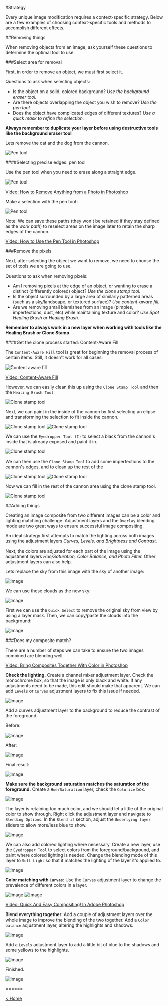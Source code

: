 #Strategy

Every unique image modification requires a context-specific strategy. Below are a few examples of choosing context-specific tools and methods to accomplish different effects. 

##Removing things

When removing objects from an image, ask yourself these questions to determine the optimal tool to use. 

###Select area for removal

First, in order to remove an object, we must first select it. 

Questions to ask when selecting objects:
- Is the object on a solid, colored background? _Use the background eraser tool._
- Are there objects overlapping the object you wish to remove? _Use the pen tool._
- Does the object have complicated edges of different textures? _Use a quick mask to refine the selection._

__Always remember to duplicate your layer before using destructive tools like the background eraser tool__

Lets remove the cat and the dog from the cannon. 

![Pen tool](img/strategy_0.png)

####Selecting precise edges: pen tool

Use the pen tool when you need to erase along a straight edge. 

![Pen tool](img/strategy_1.png)

[Video: How to Remove Anything from a Photo in Photoshop](https://youtu.be/ifhEx4adAa8?t=77)

Make a selection with the pen tool :

![Pen tool](img/strategy_2.png)

Note: We can save these paths (they won't be retained if they stay defined as the _work path_) to reselect areas on the image later to retain the sharp edges of the cannon.

[Video: How to Use the Pen Tool in Photoshop](https://www.youtube.com/watch?v=6WJj6iNr6K0)

###Remove the pixels

Next, after selecting the object we want to remove, we need to choose the set of tools we are going to use. 

Questions to ask when removing pixels:
- Am I removing pixels at the edge of an object, or wanting to erase a distinct (differently colored) object? _Use the clone stamp tool._
- Is the object surrounded by a large area of similarly patterned areas (such as a sky/landscape, or textured surface)? _Use content-aware fill._
- Are we removing small blemishes from an image (pimples, imperfections, dust, etc) while maintaining texture and color? _Use Spot Healing Brush or Healing Brush._ 

__Remember to always work in a new layer when working with tools like the Healing Brush or Clone Stamp.__

####Get the clone process started: Content-Aware Fill

The `Content-Aware Fill` tool is great for beginning the removal process of certain items. Still, it doesn't work for all cases:

![Content aware fill](img/strategy_3.png)

[Video: Content-Aware Fill](https://www.youtube.com/watch?v=rmWHeyU6JxI)

However, we can easily clean this up using the `Clone Stamp Tool` and then the `Healing Brush Tool`

![Clone stamp tool](img/strategy_4.png)

Next, we can paint in the inside of the cannon by first selecting an elipse and transforming the selection to fit inside the cannon. 

![Clone stamp tool](img/strategy_5.png)
![Clone stamp tool](img/strategy_6.png)

We can use the `Eyedropper Tool (I)` to select a black from the cannon's inside that is already exposed and paint it in. 

![Clone stamp tool](img/strategy_7.png)

We can then use the `Clone Stamp Tool` to add some imperfections to the cannon's edges, and to clean up the rest of the 

![Clone stamp tool](img/strategy_8.png)
![Clone stamp tool](img/strategy_9.png)

Now we can fill in the rest of the cannon area using the clone stamp tool.

![Clone stamp tool](img/strategy_10.png)

##Adding things

Creating an image composite from two different images can be a color and lighting matching challenge. Adjustment layers and the `Overlay` blending mode are two great ways to ensure successful image compositing. 

An ideal strategy first attempts to match the lighting across both images using the adjustment layers _Curves, Levels, and Brightness and Contrast._

Next, the colors are adjusted for each part of the image using the adjustment layers _Hue/Saturation, Color Balance, and Photo Filter._ Other adjustment layers can also help.  

Lets replace the sky from this image with the sky of another image:

![Image](img/strategy_11.png)

We can use these clouds as the new sky:

![Image](img/strategy_12.png)

First we can use the `Quick Select` to remove the original sky from view by using a layer mask. Then, we can copy/paste the clouds into the background:

![Image](img/strategy_13.png)

###Does my composite match? 

There are a number of steps we can take to ensure the two images combined are blending well.

[Video: Bring Composites Together With Color in Photoshop](https://www.youtube.com/watch?v=UO4FCwO6hXc)

__Check the lighting.__ Create a channel mixer adjustment layer. Check the monochrome box, so that the image is only black and white. If any adjustments need to be made, this edit should make that apparent. We can add `Levels` or `Curves` adjustment layers to fix this issue if needed.

![Image](img/strategy_14.png)

Add a curves adjustment layer to the background to reduce the contrast of the foreground.

Before:

![Image](img/strategy_15.png)

After:

![Image](img/strategy_16.png)

Final result:

![Image](img/strategy_17.png)

__Make sure the background saturation matches the saturation of the foreground.__ Create a `Hue/Saturation` layer, check the `Colorize` box. 

![Image](img/strategy_18.png)

The layer is retaining too much color, and we should let a little of the original color to show through. Right click the adjustment layer and navigate to `Blending Options`. In the `Blend if` section, adjust the `Underlying layer` sliders to allow more/less blue to show. 

![Image](img/strategy_19.png)
 
We can also add colored lighting where necessary. Create a new layer, use the `Eyedropper Tool` to select colors from the foreground/background, and paint where colored lighting is needed. Change the blending mode of this layer to `Soft Light` so that it matches the lighting of the layer it's applied to.  

![Image](img/strategy_20.png)

__Color matching with `Curves`__: Use the `Curves` adjustment layer to change the prevalence of different colors in a layer.

![Image](img/strategy_21.png)
![Image](img/strategy_22.png)

[Video: Quick And Easy Compositing! In Adobe Photoshop](https://www.youtube.com/watch?v=5qKbf9AFnt4)

__Blend everything together__: Add a couple of adjustment layers over the whole image to improve the blending of the two together. Add a `Color balance` adjustment layer, altering the highlights and shadows.

![Image](img/strategy_23.png)

Add a `Levels` adjustment layer to add a little bit of blue to the shadows and some yellows to the highlights. 

![Image](img/strategy_24.png)

Finished.

![Image](img/strategy_25.png)

======

[< Home](README.md)
